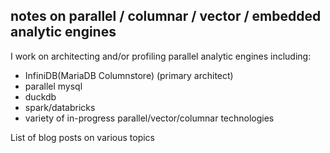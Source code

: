 ## notes on parallel / columnar / vector / embedded analytic engines

I work on architecting and/or profiling parallel analytic engines including:
* InfiniDB(MariaDB Columnstore) (primary architect) 
* parallel mysql
* duckdb
* spark/databricks
* variety of in-progress parallel/vector/columnar technologies
   

List of blog posts on various topics

